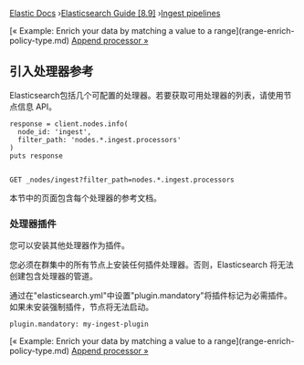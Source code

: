 

[Elastic Docs](/guide/) ›[Elasticsearch Guide [8.9]](index.md) ›[Ingest
pipelines](ingest.md)

[« Example: Enrich your data by matching a value to a range](range-enrich-
policy-type.md) [Append processor »](append-processor.md)

## 引入处理器参考

Elasticsearch包括几个可配置的处理器。若要获取可用处理器的列表，请使用节点信息 API。

    
    
    response = client.nodes.info(
      node_id: 'ingest',
      filter_path: 'nodes.*.ingest.processors'
    )
    puts response
    
    
    GET _nodes/ingest?filter_path=nodes.*.ingest.processors

本节中的页面包含每个处理器的参考文档。

### 处理器插件

您可以安装其他处理器作为插件。

您必须在群集中的所有节点上安装任何插件处理器。否则，Elasticsearch 将无法创建包含处理器的管道。

通过在"elasticsearch.yml"中设置"plugin.mandatory"将插件标记为必需插件。如果未安装强制插件，节点将无法启动。

    
    
    plugin.mandatory: my-ingest-plugin

[« Example: Enrich your data by matching a value to a range](range-enrich-
policy-type.md) [Append processor »](append-processor.md)
